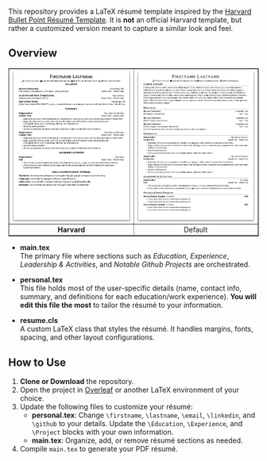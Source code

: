 This repository provides a LaTeX résumé template inspired by the [Harvard Bullet Point Résumé Template](https://careerservices.fas.harvard.edu/resources/bullet-point-resume-template/). It is **not** an official Harvard template, but rather a customized version meant to capture a similar look and feel.

## Overview

<table border="1" cellspacing="0" cellpadding="10" style="width: 100%; text-align: center;">
  <tr>
    <td style="width: 50%;">
      <img src="https://raw.githubusercontent.com/WilliamOdinson/cv-for-industry/main/assets/Harvard.png" alt="Preview of the template" style="max-width: 100%;">
    </td>
    <td style="width: 50%;">
      <img src="https://raw.githubusercontent.com/WilliamOdinson/cv-for-industry/main/assets/Default.png" alt="Default preview" style="max-width: 100%;">
    </td>
  </tr>
  <tr>
    <td style="text-align: center;"><strong>Harvard</strong></td>
    <td style="text-align: center;">Default</td>
  </tr>
</table>

- **main.tex**  
  The primary file where sections such as *Education*, *Experience*, *Leadership & Activities*, and *Notable Github Projects* are orchestrated.
  
- **personal.tex**  
  This file holds most of the user-specific details (name, contact info, summary, and definitions for each education/work experience). **You will edit this file the most** to tailor the résumé to your information.

- **resume.cls**  
  A custom LaTeX class that styles the résumé. It handles margins, fonts, spacing, and other layout configurations.

## How to Use

1. **Clone or Download** the repository.
2. Open the project in [Overleaf](https://www.overleaf.com/) or another LaTeX environment of your choice.
3. Update the following files to customize your résumé:
   - **personal.tex**: Change `\firstname`, `\lastname`, `\email`, `\linkedin`, and `\github` to your details. Update the `\Education`, `\Experience`, and `\Project` blocks with your own information.
   - **main.tex**: Organize, add, or remove résumé sections as needed.
4. Compile `main.tex` to generate your PDF résumé.
